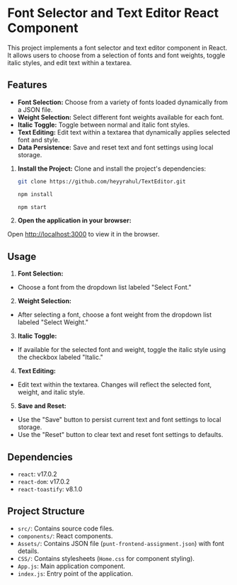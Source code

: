 # Font Selector and Text Editor React Component

This project implements a font selector and text editor component in React. It allows users to choose from a selection of fonts and font weights, toggle italic styles, and edit text within a textarea.

## Features

- **Font Selection:** Choose from a variety of fonts loaded dynamically from a JSON file.
- **Weight Selection:** Select different font weights available for each font.
- **Italic Toggle:** Toggle between normal and italic font styles.
- **Text Editing:** Edit text within a textarea that dynamically applies selected font and style.
- **Data Persistence:** Save and reset text and font settings using local storage.

1. **Install the Project:**
   Clone and install the project's dependencies:
   ```bash
   git clone https://github.com/heyyrahul/TextEditor.git

   npm install

   npm start

4. **Open the application in your browser:**

Open [http://localhost:3000](http://localhost:3000) to view it in the browser.

## Usage

1. **Font Selection:**
- Choose a font from the dropdown list labeled "Select Font."

2. **Weight Selection:**
- After selecting a font, choose a font weight from the dropdown list labeled "Select Weight."

3. **Italic Toggle:**
- If available for the selected font and weight, toggle the italic style using the checkbox labeled "Italic."

4. **Text Editing:**
- Edit text within the textarea. Changes will reflect the selected font, weight, and italic style.

5. **Save and Reset:**
- Use the "Save" button to persist current text and font settings to local storage.
- Use the "Reset" button to clear text and reset font settings to defaults.

## Dependencies

- `react`: v17.0.2
- `react-dom`: v17.0.2
- `react-toastify`: v8.1.0

## Project Structure

- `src/`: Contains source code files.
- `components/`: React components.
- `Assets/`: Contains JSON file (`punt-frontend-assignment.json`) with font details.
- `CSS/`: Contains stylesheets (`Home.css` for component styling).
- `App.js`: Main application component.
- `index.js`: Entry point of the application.


